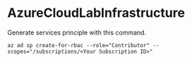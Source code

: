 # AzureCloudLabInfrastructure

Generate services principle with this command.

```az ad sp create-for-rbac --role="Contributor" --scopes="/subscriptions/<Your Subscription ID>"```
